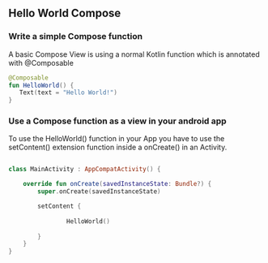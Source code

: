 ## Hello World Compose

### Write a simple Compose function

A basic Compose View is using a normal Kotlin function which is annotated with @Composable


```kotlin
@Composable
fun HelloWorld() {
   Text(text = "Hello World!")
}
```

### Use a Compose function as a view in your android app

 To use the HelloWorld() function in your App you have to use the setContent() extension function inside a onCreate() in an Activity.


```kotlin

class MainActivity : AppCompatActivity() {

    override fun onCreate(savedInstanceState: Bundle?) {
        super.onCreate(savedInstanceState)

        setContent {
           
                HelloWorld()
          
        }
    }
}
```
